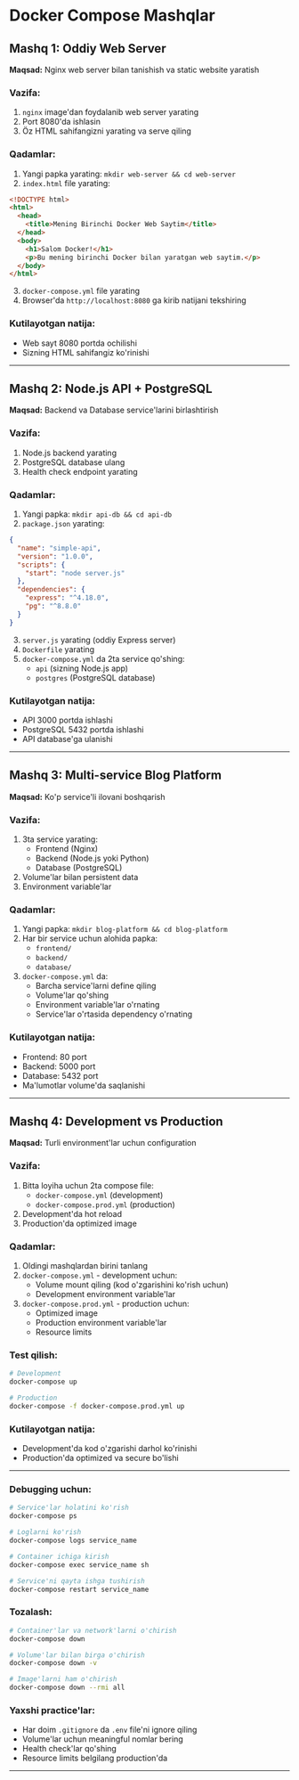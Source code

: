 # Docker Compose Mashqlar

## Mashq 1: Oddiy Web Server

**Maqsad:** Nginx web server bilan tanishish va static website yaratish

### Vazifa:

1. `nginx` image'dan foydalanib web server yarating
2. Port 8080'da ishlasin
3. Öz HTML sahifangizni yarating va serve qiling

### Qadamlar:

1. Yangi papka yarating: `mkdir web-server && cd web-server`
2. `index.html` file yarating:

```html
<!DOCTYPE html>
<html>
  <head>
    <title>Mening Birinchi Docker Web Saytim</title>
  </head>
  <body>
    <h1>Salom Docker!</h1>
    <p>Bu mening birinchi Docker bilan yaratgan web saytim.</p>
  </body>
</html>
```

3. `docker-compose.yml` file yarating
4. Browser'da `http://localhost:8080` ga kirib natijani tekshiring

### Kutilayotgan natija:

- Web sayt 8080 portda ochilishi
- Sizning HTML sahifangiz ko'rinishi

---

## Mashq 2: Node.js API + PostgreSQL

**Maqsad:** Backend va Database service'larini birlashtirish

### Vazifa:

1. Node.js backend yarating
2. PostgreSQL database ulang
3. Health check endpoint yarating

### Qadamlar:

1. Yangi papka: `mkdir api-db && cd api-db`
2. `package.json` yarating:

```json
{
  "name": "simple-api",
  "version": "1.0.0",
  "scripts": {
    "start": "node server.js"
  },
  "dependencies": {
    "express": "^4.18.0",
    "pg": "^8.8.0"
  }
}
```

3. `server.js` yarating (oddiy Express server)
4. `Dockerfile` yarating
5. `docker-compose.yml` da 2ta service qo'shing:
   - `api` (sizning Node.js app)
   - `postgres` (PostgreSQL database)

### Kutilayotgan natija:

- API 3000 portda ishlashi
- PostgreSQL 5432 portda ishlashi
- API database'ga ulanishi

---

## Mashq 3: Multi-service Blog Platform

**Maqsad:** Ko'p service'li ilovani boshqarish

### Vazifa:

1. 3ta service yarating:
   - Frontend (Nginx)
   - Backend (Node.js yoki Python)
   - Database (PostgreSQL)
2. Volume'lar bilan persistent data
3. Environment variable'lar

### Qadamlar:

1. Yangi papka: `mkdir blog-platform && cd blog-platform`
2. Har bir service uchun alohida papka:
   - `frontend/`
   - `backend/`
   - `database/`
3. `docker-compose.yml` da:
   - Barcha service'larni define qiling
   - Volume'lar qo'shing
   - Environment variable'lar o'rnating
   - Service'lar o'rtasida dependency o'rnating

### Kutilayotgan natija:

- Frontend: 80 port
- Backend: 5000 port
- Database: 5432 port
- Ma'lumotlar volume'da saqlanishi

---

## Mashq 4: Development vs Production

**Maqsad:** Turli environment'lar uchun configuration

### Vazifa:

1. Bitta loyiha uchun 2ta compose file:
   - `docker-compose.yml` (development)
   - `docker-compose.prod.yml` (production)
2. Development'da hot reload
3. Production'da optimized image

### Qadamlar:

1. Oldingi mashqlardan birini tanlang
2. `docker-compose.yml` - development uchun:
   - Volume mount qiling (kod o'zgarishini ko'rish uchun)
   - Development environment variable'lar
3. `docker-compose.prod.yml` - production uchun:
   - Optimized image
   - Production environment variable'lar
   - Resource limits

### Test qilish:

```bash
# Development
docker-compose up

# Production
docker-compose -f docker-compose.prod.yml up
```

### Kutilayotgan natija:

- Development'da kod o'zgarishi darhol ko'rinishi
- Production'da optimized va secure bo'lishi

---

### Debugging uchun:

```bash
# Service'lar holatini ko'rish
docker-compose ps

# Loglarni ko'rish
docker-compose logs service_name

# Container ichiga kirish
docker-compose exec service_name sh

# Service'ni qayta ishga tushirish
docker-compose restart service_name
```

### Tozalash:

```bash
# Container'lar va network'larni o'chirish
docker-compose down

# Volume'lar bilan birga o'chirish
docker-compose down -v

# Image'larni ham o'chirish
docker-compose down --rmi all
```

### Yaxshi practice'lar:

- Har doim `.gitignore` da `.env` file'ni ignore qiling
- Volume'lar uchun meaningful nomlar bering
- Health check'lar qo'shing
- Resource limits belgilang production'da

---
